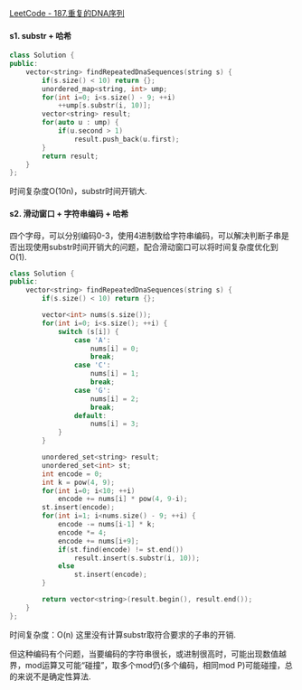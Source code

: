 [LeetCode - 187.重复的DNA序列](https://leetcode-cn.com/problems/repeated-dna-sequences/)

#### s1. substr + 哈希

```C++
class Solution {
public:
    vector<string> findRepeatedDnaSequences(string s) {
        if(s.size() < 10) return {};
        unordered_map<string, int> ump;
        for(int i=0; i<s.size() - 9; ++i) 
            ++ump[s.substr(i, 10)];
        vector<string> result;
        for(auto u : ump) {
            if(u.second > 1)
                result.push_back(u.first);
        }
        return result;
    }
};
```
时间复杂度O(10n)，substr时间开销大.

#### s2. 滑动窗口 + 字符串编码 + 哈希

四个字母，可以分别编码0-3，使用4进制数给字符串编码，可以解决判断子串是否出现使用substr时间开销大的问题，配合滑动窗口可以将时间复杂度优化到O(1).

```C++
class Solution {
public:
    vector<string> findRepeatedDnaSequences(string s) {
        if(s.size() < 10) return {};

        vector<int> nums(s.size());
        for(int i=0; i<s.size(); ++i) {
            switch (s[i]) {
                case 'A':
                    nums[i] = 0;
                    break;
                case 'C':
                    nums[i] = 1;
                    break;
                case 'G':
                    nums[i] = 2;
                    break;
                default:
                    nums[i] = 3;
            }
        }

        unordered_set<string> result;
        unordered_set<int> st;
        int encode = 0;
        int k = pow(4, 9);
        for(int i=0; i<10; ++i) 
            encode += nums[i] * pow(4, 9-i);
        st.insert(encode);
        for(int i=1; i<nums.size() - 9; ++i) {
            encode -= nums[i-1] * k;
            encode *= 4;
            encode += nums[i+9];
            if(st.find(encode) != st.end())
                result.insert(s.substr(i, 10));
            else
                st.insert(encode);
        }

        return vector<string>(result.begin(), result.end());
    }
};
```
时间复杂度：O(n)  这里没有计算substr取符合要求的子串的开销.  

但这种编码有个问题，当要编码的字符串很长，或进制很高时，可能出现数值越界，mod运算又可能“碰撞”，取多个mod仍(多个编码，相同mod P)可能碰撞，总的来说不是确定性算法.

